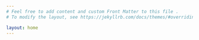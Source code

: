 ```yaml
---
# Feel free to add content and custom Front Matter to this file .
# To modify the layout, see https://jekyllrb.com/docs/themes/#overriding-theme-defaults

layout: home
---
```

